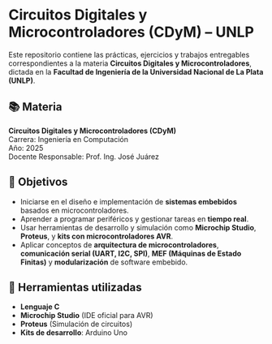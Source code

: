 # Circuitos Digitales y Microcontroladores (CDyM) – UNLP

Este repositorio contiene las prácticas, ejercicios y trabajos entregables correspondientes a la materia **Circuitos Digitales y Microcontroladores**, dictada en la **Facultad de Ingeniería de la Universidad Nacional de La Plata (UNLP)**.

## 📚 Materia

**Circuitos Digitales y Microcontroladores (CDyM)**  
Carrera: Ingeniería en Computación  
Año: 2025  
Docente Responsable: Prof. Ing. José Juárez

## 🎯 Objetivos

- Iniciarse en el diseño e implementación de **sistemas embebidos** basados en microcontroladores.
- Aprender a programar periféricos y gestionar tareas en **tiempo real**.
- Usar herramientas de desarrollo y simulación como **Microchip Studio**, **Proteus**, y **kits con microcontroladores AVR**.
- Aplicar conceptos de **arquitectura de microcontroladores**, **comunicación serial (UART, I2C, SPI)**, **MEF (Máquinas de Estado Finitas)** y **modularización** de software embebido.

## 🧰 Herramientas utilizadas

- **Lenguaje C**
- **Microchip Studio** (IDE oficial para AVR)
- **Proteus** (Simulación de circuitos)
- **Kits de desarrollo**: Arduino Uno
